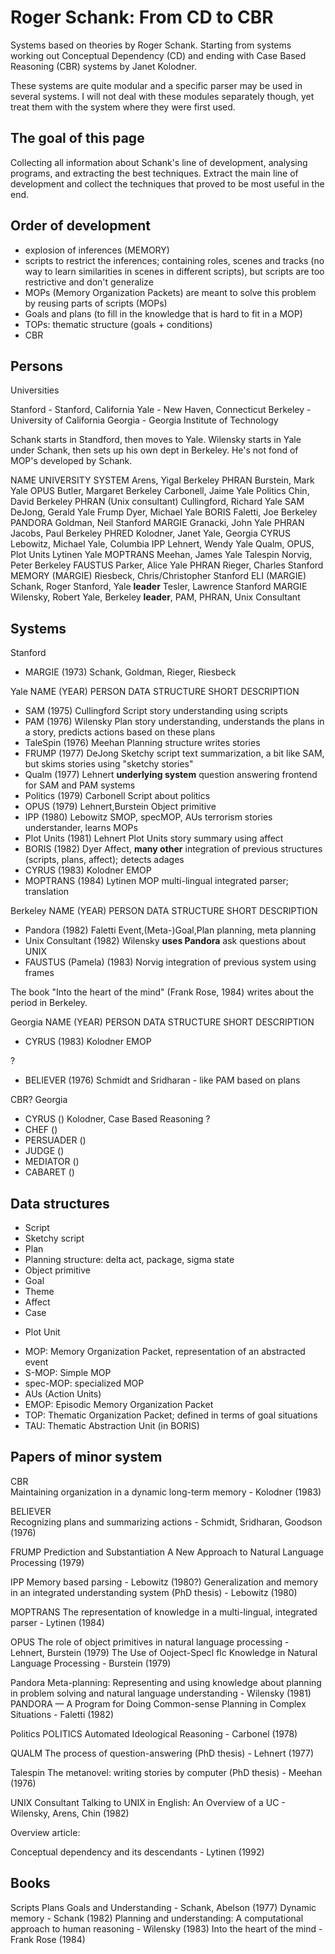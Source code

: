 # Roger Schank: From CD to CBR

Systems based on theories by Roger Schank. Starting from systems working out Conceptual Dependency (CD) and ending with Case Based Reasoning (CBR) systems by Janet Kolodner.

These systems are quite modular and a specific parser may be used in several systems. I will not deal with these modules separately though, yet treat them with the system where they were first used.

## The goal of this page

Collecting all information about Schank's line of development, analysing programs, and extracting the best techniques. Extract the main line of development and collect the techniques that proved to be most useful in the end.

## Order of development

- explosion of inferences (MEMORY)
- scripts to restrict the inferences; containing roles, scenes and tracks (no way to learn similarities in scenes in different scripts), but scripts are too restrictive and don't generalize
- MOPs (Memory Organization Packets) are meant to solve this problem by reusing parts of scripts (MOPs)
- Goals and plans (to fill in the knowledge that is hard to fit in a MOP)
- TOPs: thematic structure (goals + conditions)
- CBR

## Persons

Universities

Stanford - Stanford, California
Yale - New Haven, Connecticut
Berkeley - University of California
Georgia - Georgia Institute of Technology

Schank starts in Standford, then moves to Yale. 
Wilensky starts in Yale under Schank, then sets up his own dept in Berkeley. He's not fond of MOP's developed by Schank.

NAME                                UNIVERSITY              SYSTEM
Arens, Yigal                        Berkeley                PHRAN
Burstein, Mark                      Yale                    OPUS
Butler, Margaret                    Berkeley
Carbonell, Jaime                    Yale                    Politics
Chin, David                         Berkeley                PHRAN (Unix consultant)
Cullingford, Richard                Yale                    SAM
DeJong, Gerald                      Yale                    Frump
Dyer, Michael                       Yale                    BORIS
Faletti, Joe                        Berkeley                PANDORA
Goldman, Neil                       Stanford                MARGIE
Granacki, John                      Yale                    PHRAN
Jacobs, Paul                        Berkeley                PHRED
Kolodner, Janet                     Yale, Georgia           CYRUS
Lebowitz, Michael                   Yale, Columbia          IPP
Lehnert, Wendy                      Yale                    Qualm, OPUS, Plot Units
Lytinen                             Yale                    MOPTRANS
Meehan, James                       Yale                    Talespin
Norvig, Peter                       Berkeley                FAUSTUS
Parker, Alice                       Yale                    PHRAN
Rieger, Charles                     Stanford                MEMORY (MARGIE)
Riesbeck, Chris/Christopher         Stanford                ELI (MARGIE)
Schank, Roger                       Stanford, Yale          __leader__
Tesler, Lawrence                    Stanford                MARGIE
Wilensky, Robert                    Yale, Berkeley          __leader__, PAM, PHRAN, Unix Consultant

## Systems

Stanford
- MARGIE (1973) Schank, Goldman, Rieger, Riesbeck

Yale
  NAME (YEAR) PERSON                DATA STRUCTURE          SHORT DESCRIPTION

- SAM (1975) Cullingford            Script                  story understanding using scripts
- PAM (1976) Wilensky               Plan                    story understanding, understands the plans in a story, predicts actions based on these plans
- TaleSpin (1976) Meehan            Planning structure      writes stories
- FRUMP (1977) DeJong               Sketchy script          text summarization, a bit like SAM, but skims stories using "sketchy stories"
- Qualm (1977) Lehnert              __underlying system__   question answering frontend for SAM and PAM systems
- Politics (1979) Carbonell         Script                  about politics
- OPUS (1979) Lehnert,Burstein      Object primitive
- IPP (1980) Lebowitz               SMOP, specMOP, AUs      terrorism stories understander, learns MOPs
- Plot Units (1981) Lehnert         Plot Units              story summary using affect
- BORIS (1982) Dyer                 Affect, __many other__  integration of previous structures (scripts, plans, affect); detects adages
- CYRUS (1983) Kolodner             EMOP
- MOPTRANS (1984) Lytinen           MOP                     multi-lingual integrated parser; translation

Berkeley
  NAME (YEAR) PERSON                DATA STRUCTURE          SHORT DESCRIPTION

- Pandora (1982) Faletti            Event,(Meta-)Goal,Plan  planning, meta planning
- Unix Consultant (1982) Wilensky   __uses Pandora__        ask questions about UNIX
- FAUSTUS (Pamela) (1983) Norvig                            integration of previous system using frames

The book "Into the heart of the mind" (Frank Rose, 1984) writes about the period in Berkeley.

Georgia
  NAME (YEAR) PERSON                DATA STRUCTURE          SHORT DESCRIPTION

- CYRUS (1983) Kolodner         EMOP

?
- BELIEVER (1976) Schmidt and Sridharan - like PAM based on plans

CBR?
Georgia
- CYRUS () Kolodner, Case Based Reasoning
?
- CHEF ()
- PERSUADER ()
- JUDGE ()
- MEDIATOR ()
- CABARET ()

## Data structures

* Script 
* Sketchy script
* Plan
* Planning structure: delta act, package, sigma state
* Object primitive
* Goal
* Theme
* Affect
* Case
- Plot Unit
* MOP: Memory Organization Packet, representation of an abstracted event
* S-MOP: Simple MOP
* spec-MOP: specialized MOP
* AUs (Action Units)
* EMOP: Episodic Memory Organization Packet
* TOP: Thematic Organization Packet; defined in terms of goal situations
* TAU: Thematic Abstraction Unit (in BORIS)

## Papers of minor system

CBR    
    Maintaining organization in a dynamic long-term memory - Kolodner (1983) 

BELIEVER    
    Recognizing plans and summarizing actions - Schmidt, Sridharan, Goodson (1976)

FRUMP
    Prediction and Substantiation  A New Approach to Natural Language Processing (1979)

IPP
    Memory based parsing - Lebowitz (1980?)
    Generalization and memory in an integrated understanding system (PhD thesis) - Lebowitz (1980)

MOPTRANS
    The representation of knowledge in a multi-lingual, integrated parser - Lytinen (1984)

OPUS
    The role of object primitives in natural language processing - Lehnert, Burstein (1979)
    The Use of Ooject-Specl flc Knowledge in Natural Language Processing - Burstein (1979)

Pandora
    Meta-planning: Representing and using knowledge about planning in problem solving and natural language understanding - Wilensky (1981)
    PANDORA — A Program for Doing Common-sense Planning in Complex Situations - Faletti (1982)

Politics
    POLITICS  Automated Ideological Reasoning - Carbonel (1978)

QUALM
    The process of question-answering (PhD thesis) - Lehnert (1977)

Talespin
    The metanovel: writing stories by computer (PhD thesis) - Meehan (1976)

UNIX Consultant
    Talking to UNIX in English: An Overview of a UC - Wilensky, Arens, Chin (1982)

Overview article:

Conceptual dependency and its descendants - Lytinen (1992)

## Books

Scripts Plans Goals and Understanding - Schank, Abelson (1977)
Dynamic memory - Schank (1982)
Planning and understanding: A computational approach to human reasoning - Wilensky (1983)
Into the heart of the mind - Frank Rose (1984)
